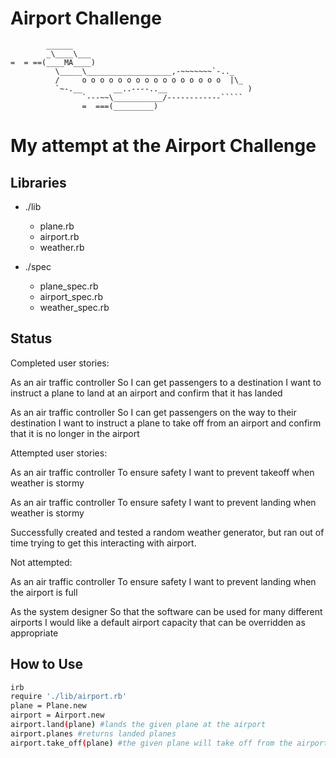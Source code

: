 Airport Challenge
=================

```
        ______
        _\____\___
=  = ==(____MA____)
          \_____\___________________,-~~~~~~~`-.._
          /     o o o o o o o o o o o o o o o o  |\_
          `~-.__       __..----..__                  )
                `---~~\___________/------------`````
                =  ===(_________)

```

# My attempt at the Airport Challenge #

## Libraries ##

* ./lib
    * plane.rb
    * airport.rb
    * weather.rb
* ./spec

    * plane_spec.rb
    * airport_spec.rb
    * weather_spec.rb

## Status ##

Completed user stories:

  As an air traffic controller
  So I can get passengers to a destination
  I want to instruct a plane to land at an airport and confirm that it has landed

  As an air traffic controller
  So I can get passengers on the way to their destination
  I want to instruct a plane to take off from an airport and confirm that it is no longer in the airport

Attempted user stories:

  As an air traffic controller
  To ensure safety
  I want to prevent takeoff when weather is stormy

  As an air traffic controller
  To ensure safety
  I want to prevent landing when weather is stormy

Successfully created and tested a random weather generator, but ran out of time trying to get this interacting with airport.

Not attempted:

  As an air traffic controller
  To ensure safety
  I want to prevent landing when the airport is full

  As the system designer
  So that the software can be used for many different airports
  I would like a default airport capacity that can be overridden as appropriate

## How to Use ##

```sh
irb
require './lib/airport.rb'
plane = Plane.new
airport = Airport.new
airport.land(plane) #lands the given plane at the airport
airport.planes #returns landed planes
airport.take_off(plane) #the given plane will take off from the airport.
```
